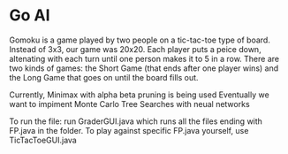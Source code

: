 # Go AI

Gomoku is a game played by two people on a tic-tac-toe type of board. Instead of 3x3, our game was 20x20. Each player puts a peice down, altenating with each turn until one person makes it to 5 in a row.
There are two kinds of games: the Short Game (that ends after one player wins) and the Long Game that goes on until the board fills out.

Currently, Minimax with alpha beta pruning is being used
Eventually we want to impiment Monte Carlo Tree Searches with neual networks 

To run the file: run GraderGUI.java which runs all the files ending with FP.java in the folder. 
To play against specific FP.java yourself, use TicTacToeGUI.java
